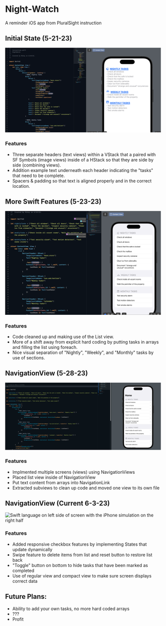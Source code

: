 # Night-Watch
A reminder iOS app from PluralSight instruction
## Initial State (5-21-23)
![Swift language on left side of screen with the iPhone simulation on the right half](/Images/initial.png)
### Features
- Three separate headers (text views) within a VStack that a paired with SF Symbols (image views) inside of a HStack so that they are side by side (combining views).
- Addition example text underneath each header indicating the "tasks" that need to be complete.
- Spacers & padding so that text is aligned properly and in the correct location.

## More Swift Features (5-23-23)
![Swift language on left side of screen with the iPhone simulation on the right half](/Images/MoreSwift.png)
### Features
- Code cleaned up and making use of the List view.
- More of a shift away from explicit hard coding by putting tasks in arrays and filling the list using foreach.
- Nice visual separation of "Nightly", "Weekly", and "Monthly" tasks by use of sections.

## NavigationView (5-28-23)
![Swift language on left side of screen with the iPhone simulation on the right half](/Images/NavigationView.png)
### Features
- Implmented multiple screens (views) using NavigationViews
- Placed list view inside of NavigationView
- Put text content from arrays into NavigationLink
- Extracted subviews to clean up code and moved one view to its own file

## NavigationView (Current 6-3-23)
![Swift language on left side of screen with the iPhone simulation on the right half](/Images/fin?.png)
### Features
- Added responsive checkbox features by implementing States that update dynamically
- Swipe feature to delete items from list and reset button to restore list back
- "Toggle" button on bottom to hide tasks that have been marked as completed
- Use of regular view and compact view to make sure screen displays correct data

## Future Plans:
- Ability to add your own tasks, no more hard coded arrays
- ???
- Profit
